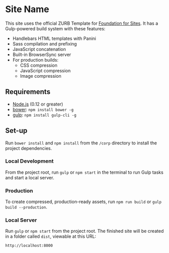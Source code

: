 # Site Name

This site uses the official ZURB Template for [Foundation for Sites](http://foundation.zurb.com/sites). It has a Gulp-powered build system with these features:

- Handlebars HTML templates with Panini
- Sass compilation and prefixing
- JavaScript concatenation
- Built-in BrowserSync server
- For production builds:
  - CSS compression
  - JavaScript compression
  - Image compression

## Requirements

  * [Node.js](http://nodejs.org/) (0.12 or greater)
  * [bower](http://bower.io/): `npm install bower -g`
  * [gulp](http://gulpjs.com/): `npm install gulp-cli -g`

## Set-up

Run `bower install` and `npm install` from the `/corp` directory to install the project dependencies.

### Local Development

From the project root, run `gulp` or `npm start` in the terminal to run Gulp tasks and start a local server.

### Production

To create compressed, production-ready assets, run `npm run build` or `gulp build --production`.

### Local Server

Run `gulp` or `npm start` from the project root. The finished site will be created in a folder called `dist`, viewable at this URL:

```
http://localhost:8000
```
